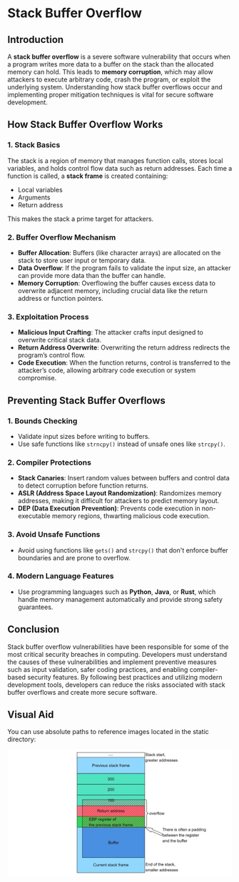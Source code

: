 # Stack Buffer Overflow

## Introduction

A **stack buffer overflow** is a severe software vulnerability that occurs when a program writes more data to a buffer on the stack than the allocated memory can hold. This leads to **memory corruption**, which may allow attackers to execute arbitrary code, crash the program, or exploit the underlying system. Understanding how stack buffer overflows occur and implementing proper mitigation techniques is vital for secure software development.

## How Stack Buffer Overflow Works

### 1. **Stack Basics**

The stack is a region of memory that manages function calls, stores local variables, and holds control flow data such as return addresses. Each time a function is called, a **stack frame** is created containing:
- Local variables
- Arguments
- Return address

This makes the stack a prime target for attackers.

### 2. **Buffer Overflow Mechanism**

- **Buffer Allocation**: Buffers (like character arrays) are allocated on the stack to store user input or temporary data.
- **Data Overflow**: If the program fails to validate the input size, an attacker can provide more data than the buffer can handle.
- **Memory Corruption**: Overflowing the buffer causes excess data to overwrite adjacent memory, including crucial data like the return address or function pointers.

### 3. **Exploitation Process**

- **Malicious Input Crafting**: The attacker crafts input designed to overwrite critical stack data.
- **Return Address Overwrite**: Overwriting the return address redirects the program’s control flow.
- **Code Execution**: When the function returns, control is transferred to the attacker’s code, allowing arbitrary code execution or system compromise.

## Preventing Stack Buffer Overflows

### 1. **Bounds Checking**
- Validate input sizes before writing to buffers.
- Use safe functions like `strncpy()` instead of unsafe ones like `strcpy()`.

### 2. **Compiler Protections**
- **Stack Canaries**: Insert random values between buffers and control data to detect corruption before function returns.
- **ASLR (Address Space Layout Randomization)**: Randomizes memory addresses, making it difficult for attackers to predict memory layout.
- **DEP (Data Execution Prevention)**: Prevents code execution in non-executable memory regions, thwarting malicious code execution.

### 3. **Avoid Unsafe Functions**
- Avoid using functions like `gets()` and `strcpy()` that don't enforce buffer boundaries and are prone to overflow.

### 4. **Modern Language Features**
- Use programming languages such as **Python**, **Java**, or **Rust**, which handle memory management automatically and provide strong safety guarantees.

## Conclusion

Stack buffer overflow vulnerabilities have been responsible for some of the most critical security breaches in computing. Developers must understand the causes of these vulnerabilities and implement preventive measures such as input validation, safer coding practices, and enabling compiler-based security features. By following best practices and utilizing modern development tools, developers can reduce the risks associated with stack buffer overflows and create more secure software.

## Visual Aid

You can use absolute paths to reference images located in the static directory:

![Docusaurus logo](/img/stack_overflow.jpg)
